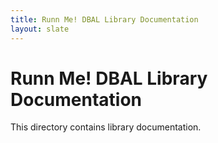 ```yaml
---
title: Runn Me! DBAL Library Documentation
layout: slate
---
```


Runn Me! DBAL Library Documentation
=====================================

This directory contains library documentation.